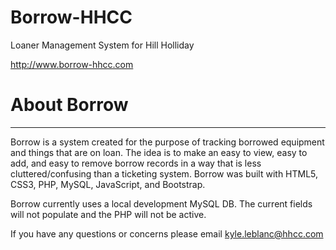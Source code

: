 # Borrow-HHCC
Loaner Management System for Hill Holliday

http://www.borrow-hhcc.com

# About Borrow
*******************************************************************************


Borrow is a system created for the purpose of tracking borrowed equipment and things that are on loan. The idea is to make an easy to view, easy to add, and easy to remove borrow records in a way that is less cluttered/confusing than a ticketing system.
Borrow was built with HTML5, CSS3, PHP, MySQL, JavaScript, and Bootstrap.


Borrow currently uses a local development MySQL DB. The current fields will not populate and the PHP will not be active.

If you have any questions or concerns please email kyle.leblanc@hhcc.com
